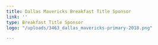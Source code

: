 ```yaml
---
title: Dallas Mavericks Breakfast Title Sponsor
link: ''
type: Breakfast Title Sponsor
logo: "/uploads/3463_dallas_mavericks-primary-2018.png"

---
```

